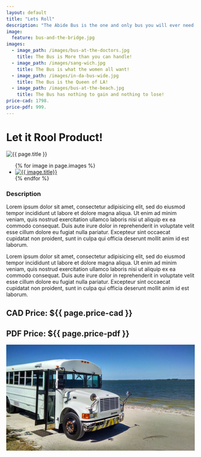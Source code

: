 ```yaml
---
layout: default
title: "Lets Roll"
description: "The Abide Bus is the one and only bus you will ever need."
image:
  feature: bus-and-the-bridge.jpg
images:
  - image_path: /images/bus-at-the-doctors.jpg
    title: The Bus is More than you can handle!  
  - image_path: /images/sang-wich.jpg
    title: The Bus is what the women all want!  
  - image_path: /images/in-da-bus-wide.jpg
    title: The Bus is the Queen of LA!  
  - image_path: /images/bus-at-the-beach.jpg
    title: The Bus has nothing to gain and nothing to lose!  
price-cad: 1798.
price-pdf: 999.
---
```


# Let it Rool Product!

<img src="{{ site.url }}/images/{{ page.image.feature }}" alt="{{ page.title }}">

<div class="product-rule">
<ul class="photo-gallery">
  {% for image in page.images %}
    <li><a href="{{ image.image_path }}" data-lightbox="image-1" data-title="{{ image.title }}" title="{{ image.title }}"><img src="{{ image.image_path }}" alt="{{ image.title}}"/></a></li>
  {% endfor %}
</ul>
</div>


### Description
<p class="editable">Lorem ipsum dolor sit amet, consectetur adipisicing elit, sed do eiusmod tempor incididunt ut labore et dolore magna aliqua. Ut enim ad minim veniam, quis nostrud exercitation ullamco laboris nisi ut aliquip ex ea commodo consequat. Duis aute irure dolor in reprehenderit in voluptate velit esse cillum dolore eu fugiat nulla pariatur. Excepteur sint occaecat cupidatat non proident, sunt in culpa qui officia deserunt mollit anim id est laborum.</p>

<p class="editable">Lorem ipsum dolor sit amet, consectetur adipisicing elit, sed do eiusmod tempor incididunt ut labore et dolore magna aliqua. Ut enim ad minim veniam, quis nostrud exercitation ullamco laboris nisi ut aliquip ex ea commodo consequat. Duis aute irure dolor in reprehenderit in voluptate velit esse cillum dolore eu fugiat nulla pariatur. Excepteur sint occaecat cupidatat non proident, sunt in culpa qui officia deserunt mollit anim id est laborum.</p>

## CAD Price: ${{ page.price-cad }}

## PDF Price: ${{ page.price-pdf }}

<a href="/images/bus-at-the-beach.jpg"
   data-lightbox="samples"
   data-title="A Sample Image">
  <img class="thumbnail"
       src="/images/bus-at-the-beach.jpg"
       title="A Sample Image"
       alt="A Sample Image">
</a>
